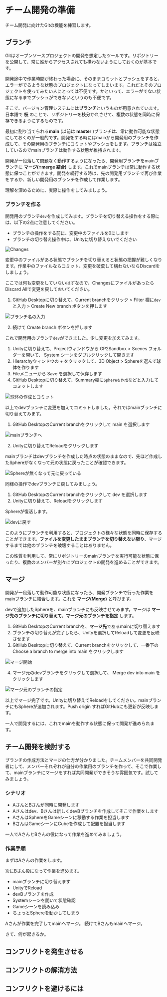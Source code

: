 # チーム開発の準備

チーム開発に向けたGitの機能を練習します。

## ブランチ
Gitはオープンソースプロジェクトの開発を想定したツールです。リポジトリーを公開して、常に誰からアクセスされても構わないようにしておくのが基本です。

開発途中で作業時間が終わった場合に、そのままコミットとプッシュをすると、エラーがでるような状態のプロジェクトになってしまいます。これだとそのプロジェクトを使ってみたい人にとっては不便です。かといって、エラーがでない状態になるまでプッシュができないというのも不便です。

そこで、バージョン管理システムには**ブランチ**というものが用意されています。日本語で **枝** のことで、リポジトリーを枝分かれさせて、複数の状態を同時に保存できるようにするものです。

最初に割り当てられる**main** (以前は **master** )ブランチは、常に動作可能な状態にしておくのが一般的です。開発をする時にはmainから開発用のブランチを作成して、その開発用のブランチにコミットやプッシュをします。ブランチは独立しているのでmainブランチは動作する状態が維持されます。

開発が一段落して問題なく動作するようになったら、開発用ブランチをmainブランチに **マージ(=merge 結合)** します。これでmainブランチは常に動作する状態に保つことができます。開発を続行する時は、先の開発用ブランチで再び作業をするか、新しい開発用のブランチを作成して作業します。

理解を深めるために、実際に操作をしてみましょう。

### ブランチを作る
開発用のブランチ`dev`を作成してみます。ブランチを切り替える操作をする際には、以下の2点に注意してください。

- ブランチの操作をする前に、変更中のファイルを0にします
- ブランチの切り替え操作中は、Unityに切り替えないでください

![Changes](./images/img01.png)

変更中のファイルがある状態でブランチを切り替えると状態の把握が難しくなります。作業中のファイルならコミット、変更を破棄して構わないならDiscardをしましょう。

ここでは何も変更をしていないはずなので、ChangesにファイルがあったらDiscard Allで変更を戻しておいてください。

1. GitHub Desktopに切り替えて、Current branchをクリック > Filter 欄に`dev`と入力 > Create New branch ボタンを押します

![ブランチ名の入力](./images/img02.png)

2. 続けて Create branch ボタンを押します

これで開発用のブランチ`dev`ができました。少し変更を加えてみます。

1. Unityに切り替えて、Projectウィンドウから GP2Sandbox > Scenes フォルダーを開いて、 System シーンをダブルクリックして開きます
1. Hierarchyウィンドウの + をクリックして、3D Object > Sphereを選んで球体を作ります
1. Fileメニューから Save を選択して保存します
1. GitHub Desktopに切り替えて、Summary欄に`Sphereを作成`などと入力してコミットします

![球体の作成とコミット](./images/img03.png)

以上でdevブランチに変更を加えてコミットしました。それではmainブランチに切り替えてみます。

1. GitHub DesktopのCurrent branchをクリックして main を選択します

![mainブランチへ](./images/img04.png)

2. Unityに切り替えてReloadをクリックします

mainブランチはdevブランチを作成した時点の状態のままなので、先ほど作成したSphereがなくなって元の状態に戻ったことが確認できます。

![Sphereが無くなって元に戻っている](./images/img05.png)

同様の操作でdevブランチに戻してみましょう。

1. GitHub DesktopのCurrent branchをクリックして dev を選択します
1. Unityに切り替えて、Reloadをクリックします

Sphereが復活します。

![devに戻す](./images/img06.png)

このようにブランチを利用すると、プロジェクトの様々な状態を同時に保存することができます。**ファイルを変更したままブランチを切り替えない限り**、マージするまでは他のブランチを破壊することはありません。

この性質を利用して、常にリポジトリーのmainブランチを実行可能な状態に保ったり、複数のメンバーが別々にプロジェクトの開発を進めることができます。


## マージ

開発が一段落して動作可能な状態になったら、開発ブランチで行った作業をmainブランチに結合します。これを **マージ(Merge)** と呼びます。

devで追加したSphereを、mainブランチにも反映させてみます。マージは **マージ先のブランチに切り替えて、マージ元のブランチを指定** します。

1. GitHub DesktopのCurrent branchを、**マージ先**であるmainに切り替えます
1. ブランチの切り替えが完了したら、Unityを選択してReloadして変更を反映させます
1. GitHub Desktopに切り替えて、Current branchをクリックして、一番下の Choose a branch to merge into main をクリックします

![マージ開始](./images/img07.png)

4. マージ元のdevブランチをクリックして選択して、 Merge dev into main をクリックします

![マージ元のブランチの指定](./images/img08.png)

以上でマージ完了です。Unityに切り替えてReloadをしてください。mainブランチにもSphereが追加されます。Push origin すればGitHubにも更新が反映します。

一人で開発するには、これでmainを動作する状態に保って開発が進められます。

## チーム開発を検討する

ブランチの作成方法とマージの仕方が分かりました。チームメンバーを共同開発者にして、メンバーそれぞれが自分の作業用のブランチを作って、そこで作業して、mainブランチにマージをすれば共同開発ができそうな雰囲気です。試してみましょう。

### シナリオ
- AさんとBさんが同時に開発します
- Aさんはdev、Bさんは新しくdevBブランチを作成してそこで作業をします
- AさんはSphereをGameシーンに移動する作業を担当します
- BさんはGameシーンにCubeを作成して配置を担当します

一人でAさんとBさんの役になって作業を進めてみましょう。

### 作業手順

まずはAさんの作業をします。

次にBさん役になって作業を進めます。

- mainブランチに切り替えます
- UnityでReload
- devBブランチを作成
- Systemシーンを開いて状態確認
- Gameシーンを読み込み
- ちょっとSphereを動かしてしまう

Aさんが作業を完了してmainへマージ。
続けてBさんもmainへマージ。

さて、何が起きるか。


## コンフリクトを発生させる

## コンフリクトの解消方法

## コンフリクトを避けるには
